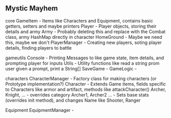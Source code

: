 ## Mystic Mayhem

core
    GameItem - Items like Characters and Equipment, contains basic getters, setters and maybe printers
    Player - Player objects, storing their details and army
    Army - Probably deleting this and replace with the Combat class, army HashMap directly in character
    HomeGround - Maybe we need this, maybe we don't
    PlayerManager - Creating new players, soting player details, finding players to battle

gameutils
    Console - Printing Messages to like game state, item details, and prompting player for inputs
    Utils - Utility functions like read a string prom user given a prompt, print a String[]
    SaveGame -
    GameLogic -

characters
    CharacterManager - Factory class for making characters (or Prototype implementation?)
    Character - Extends Game items, fields specific to Characters like armor and artifact, methods like attackCharacter()
    Archer, Knight, ... - overrides category
    Archer1, Archer2 ... - Sets base stats (overrides init method), and changes Name like Shooter, Ranger

Equipment
    EquipmentManager -
    
